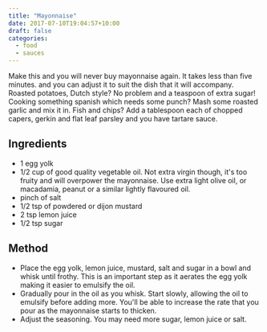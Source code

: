 ```yaml
---
title: "Mayonnaise"
date: 2017-07-10T19:04:57+10:00
draft: false
categories:
  - food
  - sauces
---
```


Make this and you will never buy mayonnaise again. It takes less than five minutes. and you can adjust it to suit the dish that it will accompany. Roasted potatoes, Dutch style? No problem and a teaspoon of extra sugar! Cooking something spanish which needs some punch? Mash some roasted garlic and mix it in. Fish and chips? Add a tablespoon each of chopped capers, gerkin and flat leaf parsley and you have tartare sauce.
<!--more-->

## Ingredients
  - 1 egg yolk
  - 1/2 cup of good quality vegetable oil. Not extra virgin though, it's too fruity and will overpower the mayonnaise. Use extra light olive oil, or macadamia, peanut or a similar lightly flavoured oil. 
  - pinch of salt
  - 1/2 tsp of powdered or dijon mustard
  - 2 tsp lemon juice
  - 1/2 tsp sugar

## Method
  - Place the egg yolk, lemon juice, mustard, salt and sugar in a bowl and whisk until frothy. This is an important step as it aerates the egg yolk making it easier to emulsify the oil.
  - Gradually pour in the oil as you whisk. Start slowly, allowing the oil to emulsify before adding more. You'll be able to increase the rate that you pour as the mayonnaise starts to thicken.
  - Adjust the seasoning. You may need more sugar, lemon juice or salt.